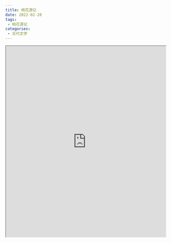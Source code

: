```yaml
---
title: 桃花源记
date: 2022-02-28
tags:
 - 桃花源记
categories:
 - 古代文学
---
```




<iframe src="http://localhost:8080/pdf/web/viewer.html?file=https://vkceyugu.cdn.bspapp.com/VKCEYUGU-e9075d72-0451-48df-afe1-d46932ae4554/7f3557cd-095f-4f79-8a4d-d4722d247bda.pdf" width="100%" height="600px"></iframe>
